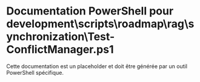 # Documentation PowerShell pour development\scripts\roadmap\rag\synchronization\Test-ConflictManager.ps1

Cette documentation est un placeholder et doit être générée par un outil PowerShell spécifique.
